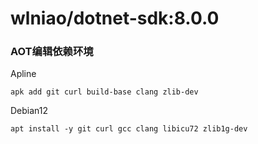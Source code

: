 ﻿# wlniao/dotnet-sdk:8.0.0


### AOT编辑依赖环境
Apline
```
apk add git curl build-base clang zlib-dev
```

Debian12
```
apt install -y git curl gcc clang libicu72 zlib1g-dev
```

